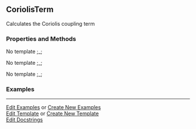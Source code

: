 ## <a id="Psience.VPT2.Terms.CoriolisTerm">CoriolisTerm</a>
Calculates the Coriolis coupling term

### Properties and Methods
No template ;_;

No template ;_;

No template ;_;

### Examples


___

[Edit Examples](https://github.com/McCoyGroup/Psience/edit/edit/ci/examples/ci/docs/Psience/VPT2/Terms/CoriolisTerm.md) or 
[Create New Examples](https://github.com/McCoyGroup/Psience/new/edit/?filename=ci/examples/ci/docs/Psience/VPT2/Terms/CoriolisTerm.md) <br/>
[Edit Template](https://github.com/McCoyGroup/Psience/edit/edit/ci/docs/ci/docs/Psience/VPT2/Terms/CoriolisTerm.md) or 
[Create New Template](https://github.com/McCoyGroup/Psience/new/edit/?filename=ci/docs/templates/ci/docs/Psience/VPT2/Terms/CoriolisTerm.md) <br/>
[Edit Docstrings](https://github.com/McCoyGroup/Psience/edit/edit/Psience/VPT2/Terms.py?message=Update%20Docs)